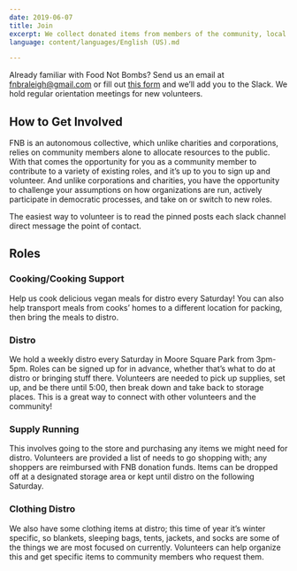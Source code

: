 ```yaml
---
date: 2019-06-07
title: Join
excerpt: We collect donated items from members of the community, local groceries and food outlets and distribute them. You can help.
language: content/languages/English (US).md

---
```

Already familiar with Food Not Bombs? Send us an email at fnbraleigh@gmail.com or fill out [this form](https://docs.google.com/forms/d/1TUPZ59twW5fdEICkD4JJlhRbLS2bN_VBJUMXUnNEJCA/) and we’ll add you to the Slack. We hold regular orientation meetings for new volunteers.

## How to Get Involved

FNB is an autonomous collective, which unlike charities and corporations, relies on community members alone to allocate resources to the public. With that comes the opportunity for you as a community member to contribute to a variety of existing roles, and it’s up to you to sign up and volunteer. And unlike corporations and charities, you have the opportunity to challenge your assumptions on how organizations are run, actively participate in democratic processes, and take on or switch to new roles.

The easiest way to volunteer is to read the pinned posts each slack channel direct message the point of contact.

## Roles

### Cooking/Cooking Support

Help us cook delicious vegan meals for distro every Saturday! You can also help transport meals from cooks’ homes to a different location for packing, then bring the meals to distro.

### Distro

We hold a weekly distro every Saturday in Moore Square Park from 3pm-5pm. Roles can be signed up for in advance, whether that’s what to do at distro or bringing stuff there. Volunteers are needed to pick up supplies, set up, and be there until 5:00, then break down and take back to storage places. This is a great way to connect with other volunteers and the community!

### Supply Running

This involves going to the store and purchasing any items we might need for distro. Volunteers are provided a list of needs to go shopping with; any shoppers are reimbursed with FNB donation funds. Items can be dropped off at a designated storage area or kept until distro on the following Saturday.

### Clothing Distro

We also have some clothing items at distro; this time of year it’s winter specific, so blankets, sleeping bags, tents, jackets, and socks are some of the things we are most focused on currently. Volunteers can help organize this and get specific items to community members who request them.

